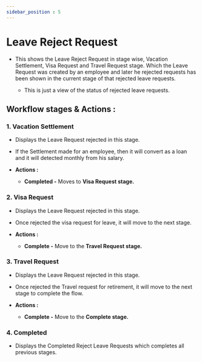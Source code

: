 ```yaml
---
sidebar_position : 5
---
```


# Leave Reject Request

- This shows the Leave Reject Request in stage wise, Vacation Settlement, Visa Request and Travel Request stage. Which the Leave Request was created by an employee and later he rejected requests has been shown in the current stage of that rejected leave requests.

  - This is just a view of the status of rejected leave requests.

## Workflow stages & Actions :

### 1. Vacation Settlement

  - Displays the Leave Request rejected in this stage.

  - If the Settlement made for an employee, then it will convert as a loan and it will detected monthly from his salary.

  - **Actions :**
    - **Completed -** Moves to **Visa Request stage.**

### 2. Visa Request

  - Displays the Leave Request rejected in this stage.

  - Once rejected the visa request for leave, it will move to the next stage.

  - **Actions :**
    - **Complete -** Move to the **Travel Request stage.**

### 3. Travel Request

  - Displays the Leave Request rejected in this stage.

  - Once rejected the Travel request for retirement, it will move to the next stage to complete the flow.

  - **Actions :**
    - **Complete -** Move to the **Complete stage.**

### 4. Completed

  - Displays the Completed Reject Leave Requests which completes all previous stages.